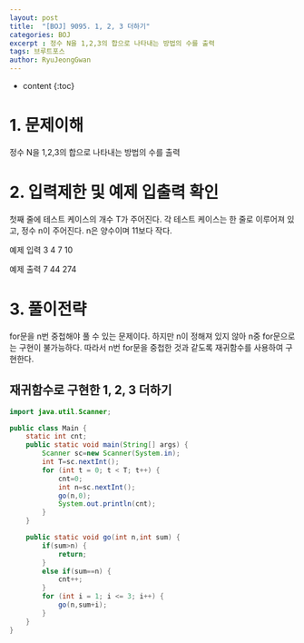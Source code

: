 ```yaml
---
layout: post
title:  "[BOJ] 9095. 1, 2, 3 더하기"
categories: BOJ
excerpt : 정수 N을 1,2,3의 합으로 나타내는 방법의 수를 출력
tags: 브루트포스
author: RyuJeongGwan
---
```


* content
{:toc}


# 1. 문제이해
[](https://boj.kr/9095)
정수 N을 1,2,3의 합으로 나타내는 방법의 수를 출력

# 2. 입력제한 및 예제 입출력 확인
첫째 줄에 테스트 케이스의 개수 T가 주어진다. 각 테스트 케이스는 한 줄로 이루어져 있고, 정수 n이 주어진다. n은 양수이며 11보다 작다.

예제 입력
3
4
7
10

예제 출력
7
44
274

# 3. 풀이전략
for문을 n번 중첩해야 풀 수 있는 문제이다. 하지만 n이 정해져 있지 않아 n중 for문으로는 구현이 불가능하다. 따라서 n번 for문을 중첩한 것과 같도록 재귀함수를 사용하여 구현한다.

## 재귀함수로 구현한 1, 2, 3 더하기
``` java
import java.util.Scanner;

public class Main {
	static int cnt;
	public static void main(String[] args) {
		Scanner sc=new Scanner(System.in);
		int T=sc.nextInt();
		for (int t = 0; t < T; t++) {
			cnt=0;
			int n=sc.nextInt();
			go(n,0);
			System.out.println(cnt);
		}		
	}

	public static void go(int n,int sum) {
		if(sum>n) {
			return;
		}
		else if(sum==n) {
			cnt++;
		}
		for (int i = 1; i <= 3; i++) {
			go(n,sum+i);			
		}
	}
}
```